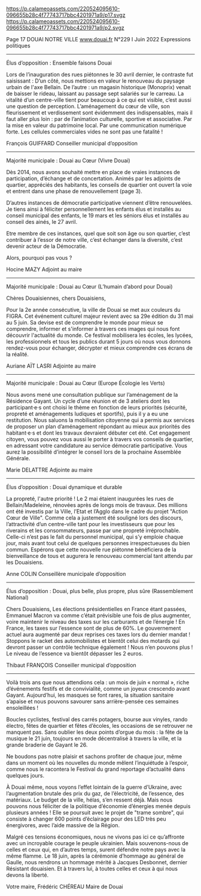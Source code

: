 https://p.calameoassets.com/220524095610-096655b28c4f77743717bbc4201971a9/p17.svgz
https://p.calameoassets.com/220524095610-096655b28c4f77743717bbc4201971a9/p2.svgz

Page  17
DOUAI NOTRE VILLE
www.douai.fr
N°229   I
Juin 2022
Expressions politiques

---

Élus d’opposition : Ensemble faisons Douai

Lors de l’inauguration des rues piétonnes le 30 avril dernier, le contraste fut saisissant : D’un côté, nous mettions en valeur le renouveau du paysage urbain de l'axe Bellain. De l’autre : un magasin historique (Monoprix) venait de baisser le rideau, laissant au passage sept salariés sur le carreau. La vitalité d’un centre-ville tient pour beaucoup à ce qui est visible, c’est aussi une question de perception. L’aménagement du cœur de ville, son fleurissement et verdissement sont évidemment des indispensables, mais il faut aller plus loin : par de l’animation culturelle, sportive et associative. Par la mise en valeur du patrimoine local. Par une communication numérique forte. Les cellules commerciales vides ne sont pas une fatalité !

François GUIFFARD
Conseiller municipal d’opposition

---

Majorité municipale : Douai au Cœur (Vivre Douai)

Dès 2014, nous avons souhaité mettre en place de vraies instances de participation, d’échange et de concertation. Animés par les adjoints de quartier, appréciés des habitants, les conseils de quartier ont ouvert la voie et entrent dans une phase de renouvellement (page 3).

D’autres instances de démocratie participative viennent d’être renouvelées. Je tiens ainsi à féliciter personnellement les enfants élus et installés au conseil municipal des enfants, le 19 mars et les séniors élus et installés au conseil des ainés, le 27 avril.

Etre membre de ces instances, quel que soit son âge ou son quartier, c’est contribuer à l’essor de notre ville, c’est échanger dans la diversité, c’est devenir acteur de la Démocratie.

Alors, pourquoi pas vous ?

Hocine MAZY
Adjoint au maire

---

Majorité municipale : Douai au Cœur (L’humain d’abord pour Douai)

Chères Douaisiennes, chers Douaisiens,

Pour la 2e année consécutive, la ville de Douai se met aux couleurs du FIGRA. Cet événement culturel majeur revient avec sa 29e édition du 31 mai au 5 juin. Sa devise est de comprendre le monde pour mieux se comprendre, informer et s'informer à travers ces images qui nous font découvrir l'actualité du monde. Ce festival mobilisera les écoles, les lycées, les professionnels et tous les publics durant 5 jours où nous vous donnons rendez-vous pour échanger, décrypter et mieux comprendre ces écrans de la réalité.

Auriane AÏT LASRI
Adjointe au maire

---

Majorité municipale : Douai au Cœur (Europe Écologie les Verts)

Nous avons mené une consultation publique sur l’aménagement de la Résidence Gayant. Un cycle d’une réunion et de 3 ateliers dont les participant·e·s ont choisi le thème en fonction de leurs priorités (sécurité, propreté et aménagements ludiques et sportifs), puis il y a eu une restitution. Nous saluons la mobilisation citoyenne qui a permis aux services de proposer un plan d’aménagement répondant au mieux aux priorités des habitant·e·s et dont les travaux devraient débuter cet été.
Cet engagement citoyen, vous pouvez vous aussi le porter à travers vos conseils de quartier, en adressant votre candidature au service démocratie participative. Vous aurez la possibilité d’intégrer le conseil lors de la prochaine Assemblée Générale.

Marie DELATTRE
Adjointe au maire

---

Élus d’opposition : Douai dynamique et durable

La propreté, l'autre priorité !
Le 2 mai étaient inaugurées les rues de Bellain/Madeleine, rénovées après de longs mois de travaux. Des millions ont été investis par la Ville, l’Etat et l’Agglo dans le cadre du projet "Action Cœur de Ville". Comme cela a justement été souligné lors des discours, l’attractivité d’un centre-ville tant pour les investisseurs que pour les riverains et les consommateurs, passe par une propreté irréprochable. Celle-ci n’est pas le fait du personnel municipal, qui s’y emploie chaque jour, mais avant tout celui de quelques personnes irrespectueuses du bien commun.
Espérons que cette nouvelle rue piétonne bénéficiera de la bienveillance de tous et augurera le renouveau commercial tant attendu par les Douaisiens.

Anne COLIN
Conseillère municipale d’opposition

---

Élus d’opposition : Douai, plus belle, plus propre, plus sûre (Rassemblement National)

Chers Douaisiens, Les élections présidentielles en France étant passées, Emmanuel Macron va comme c’était prévisible une fois de plus augmenter, voire maintenir le niveau des taxes sur les carburants et de l’énergie !
En France, les taxes sur l’essence sont de plus de 60%. Le gouvernement actuel aura augmenté par deux reprises ces taxes lors du dernier mandat !
Stoppons le racket des automobilistes et bientôt celui des motards qui devront passer un contrôle technique également !
Nous n’en pouvons plus ! Le niveau de l’essence va bientôt dépasser les 2 euros.

Thibaut FRANÇOIS
Conseiller municipal d’opposition

---

Voilà trois ans que nous attendions cela : un mois de juin « normal », riche d’événements festifs et de convivialité, comme un joyeux crescendo avant Gayant. Aujourd’hui, les masques se font rares, la situation sanitaire s’apaise et nous pouvons savourer sans arrière-pensée ces semaines ensoleillées !

Boucles cyclistes, festival des carrés potagers, bourse aux vinyles, rando électro, fêtes de quartier et fêtes d’écoles, les occasions de se retrouver ne manquent pas. Sans oublier les deux points d’orgue du mois : la fête de la musique le 21 juin, toujours en mode décentralisé à travers la ville, et la grande braderie de Gayant le 26.

Ne boudons pas notre plaisir et sachons profiter de chaque jour, même dans un moment où les nouvelles du monde mêlent l’inquiétude à l’espoir, comme nous le racontera le Festival du grand reportage d’actualité dans quelques jours.

À Douai même, nous voyons l’effet lointain de la guerre d’Ukraine, avec l’augmentation brutale des prix du gaz, de l’électricité, de l’essence, des matériaux. Le budget de la ville, hélas, s’en ressent déjà. Mais nous pouvons nous féliciter de la politique d’économie d’énergies menée depuis plusieurs années ! Elle se poursuit avec le projet de "trame sombre", qui consiste à changer 600 points d’éclairage pour des LED très peu énergivores, avec l’aide massive de la Région.

Malgré ces tensions économiques, nous ne vivons pas ici ce qu’affronte avec un incroyable courage le peuple ukrainien. Mais souvenons-nous de celles et ceux qui, en d’autres temps, surent défendre notre pays avec la même flamme. Le 18 juin, après la cérémonie d’hommage au général de Gaulle, nous rendrons un hommage mérité à Jacques Desbonnet, dernier Résistant douaisien. Et à travers lui, à toutes celles et ceux à qui nous devons la liberté.

Votre maire,
Frédéric CHÉREAU
Maire de Douai
